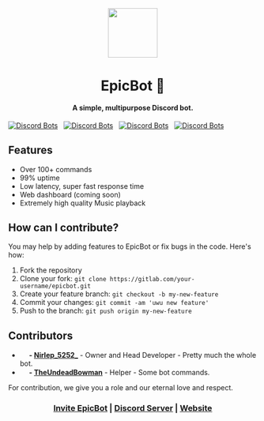 <h2 align="center">
  <img src="https://cdn.discordapp.com/attachments/749996055369875459/808166922415636550/logo.png" height='100px' width='100px'>
</h2>

<h1 align="center">EpicBot 🏅</h1>
<h4 align="center">A simple, multipurpose Discord bot.</h4>

[![Discord Bots](https://top.gg/api/widget/status/751100444188737617.svg)](https://top.gg/bot/751100444188737617) &nbsp; [![Discord Bots](https://top.gg/api/widget/servers/751100444188737617.svg)](https://top.gg/bot/751100444188737617) &nbsp; [![Discord Bots](https://top.gg/api/widget/upvotes/751100444188737617.svg)](https://top.gg/bot/751100444188737617) &nbsp; [![Discord Bots](https://top.gg/api/widget/owner/751100444188737617.svg)](https://top.gg/bot/751100444188737617)

<h2>Features</h2>
<ul>
  <li>Over 100+ commands</li>
  <li>99% uptime</li>
  <li>Low latency, super fast response time</li>
  <li>Web dashboard (coming soon)</li>
  <li>Extremely high quality Music playback</li>
</ul>

<h2>How can I contribute?</h2>
<p>You may help by adding features to EpicBot or fix bugs in the code. Here's how:</p>
<ol>
  <li>Fork the repository</li>
  <li>Clone your fork: <code>git clone https://gitlab.com/your-username/epicbot.git</code></li>
  <li>Create your feature branch: <code>git checkout -b my-new-feature</code></li>
  <li>Commit your changes: <code>git commit -am 'uwu new feature'</code></li>
  <li>Push to the branch: <code>git push origin my-new-feature</code></li>
</ol>

<h2>Contributors</h2>
<ul>
  <li><b><img src="https://cdn.discordapp.com/emojis/802082546875498499.png?v=1" height="15px"> - <a href="https://github.com/Nirlep5252">Nirlep_5252_</a></b> - Owner and Head Developer - Pretty much the whole bot.</li>
  <li><b><img src="https://cdn.discordapp.com/emojis/802082858696048660.png?v=1" height="15px"> - <a href="https://github.com/TheUndeadBowman">TheUndeadBowman</a></b> - Helper - Some bot commands.</li>
</ul>
<p>For contribution, we give you a role and our eternal love and respect.</p>

<h3 align="center"><a href="https://discord.com/oauth2/authorize?client_id=751100444188737617&scope=bot&permissions=2146958847">Invite EpicBot</a> | <a href="https://discord.gg/Zj7h8Fp">Discord Server</a> | <a href="https://epic-bot.com">Website</a></h3>
